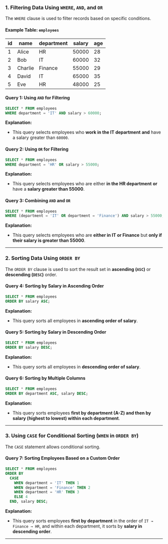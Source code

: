 ### **1. Filtering Data Using `WHERE`, `AND`, and `OR`**
The `WHERE` clause is used to filter records based on specific conditions.

#### **Example Table: `employees`**
| id  | name   | department  | salary  | age |
|-----|--------|------------|---------|-----|
| 1   | Alice  | HR         | 50000   | 28  |
| 2   | Bob    | IT         | 60000   | 32  |
| 3   | Charlie| Finance    | 55000   | 29  |
| 4   | David  | IT         | 65000   | 35  |
| 5   | Eve    | HR         | 48000   | 25  |

#### **Query 1: Using `AND` for Filtering**
```sql
SELECT * FROM employees 
WHERE department = 'IT' AND salary > 60000;
```
**Explanation:**  
- This query selects employees who **work in the IT department** **and** have a salary greater than `60000`.

#### **Query 2: Using `OR` for Filtering**
```sql
SELECT * FROM employees 
WHERE department = 'HR' OR salary > 55000;
```
**Explanation:**  
- This query selects employees who are either **in the HR department** **or** have a **salary greater than 55000**.

#### **Query 3: Combining `AND` and `OR`**
```sql
SELECT * FROM employees 
WHERE (department = 'IT' OR department = 'Finance') AND salary > 55000;
```
**Explanation:**  
- This query selects employees who are **either in IT or Finance** but **only if their salary is greater than 55000**.

---

### **2. Sorting Data Using `ORDER BY`**
The `ORDER BY` clause is used to sort the result set in **ascending (`ASC`)** or **descending (`DESC`)** order.

#### **Query 4: Sorting by Salary in Ascending Order**
```sql
SELECT * FROM employees 
ORDER BY salary ASC;
```
**Explanation:**  
- This query sorts all employees in **ascending order of salary**.

#### **Query 5: Sorting by Salary in Descending Order**
```sql
SELECT * FROM employees 
ORDER BY salary DESC;
```
**Explanation:**  
- This query sorts all employees in **descending order of salary**.

#### **Query 6: Sorting by Multiple Columns**
```sql
SELECT * FROM employees 
ORDER BY department ASC, salary DESC;
```
**Explanation:**  
- This query sorts employees **first by department (A-Z) and then by salary (highest to lowest) within each department**.

---

### **3. Using `CASE` for Conditional Sorting (`WHEN` in `ORDER BY`)**
The `CASE` statement allows conditional sorting.

#### **Query 7: Sorting Employees Based on a Custom Order**
```sql
SELECT * FROM employees 
ORDER BY 
  CASE 
    WHEN department = 'IT' THEN 1
    WHEN department = 'Finance' THEN 2
    WHEN department = 'HR' THEN 3
    ELSE 4
  END, salary DESC;
```
**Explanation:**  
- This query sorts employees **first by department** in the order of `IT → Finance → HR`, and within each department, it sorts by **salary in descending order**.

---
